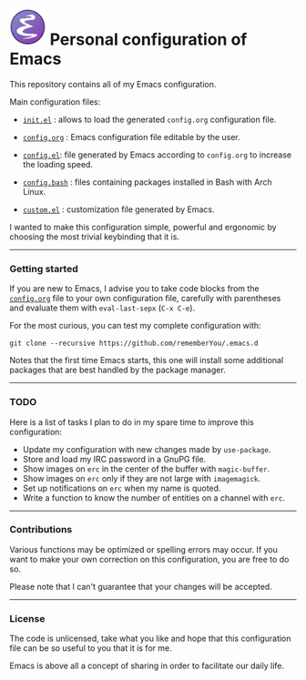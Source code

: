 ![Emacs Logo](assets/emacs.png "Emacs logo") Personal configuration of Emacs
===============================

This repository contains all of my Emacs configuration.

Main configuration files:

* [`init.el`](https://github.com/rememberYou/.emacs.d/blob/master/init.el/) :
  allows to load the generated `config.org` configuration file.

* [`config.org`](https://github.com/rememberYou/.emacs.d/blob/master/config.org/) :
  Emacs configuration file editable by the user.

* [`config.el`](https://github.com/rememberYou/.emacs.d/blob/master/config.el/):
  file generated by Emacs according to `config.org` to increase the loading
  speed.

* [`config.bash`](https://github.com/rememberYou/.emacs.d/blob/master/config.bash/) :
  files containing packages installed in Bash with Arch Linux.

* [`custom.el`](https://github.com/rememberYou/.emacs.d/blob/master/custom.el/) :
  customization file generated by Emacs.

I wanted to make this configuration simple, powerful and ergonomic by choosing
the most trivial keybinding that it is.

--------------------

### Getting started ###

If you are new to Emacs, I advise you to take code blocks from
the
[`config.org`](https://github.com/rememberYou/.emacs.d/blob/master/config.org/)
file to your own configuration file, carefully with parentheses and evaluate them
with `eval-last-sepx` (`C-x C-e`).

For the most curious, you can test my complete configuration with:

	git clone --recursive https://github.com/rememberYou/.emacs.d

Notes that the first time Emacs starts, this one will install some additional
packages that are best handled by the package manager.

--------------------

### TODO ###

Here is a list of tasks I plan to do in my spare time to improve this
configuration:

*  Update my configuration with new changes made by `use-package`.
*  Store and load my IRC password in a GnuPG file.
*  Show images on `erc` in the center of the buffer with `magic-buffer`.
*  Show images on `erc` only if they are not large with `imagemagick`.
*  Set up notifications on `erc` when my name is quoted.
*  Write a function to know the number of entities on a channel with `erc`.

--------------------

### Contributions ###

Various functions may be optimized or spelling errors may occur. If you want to
make your own correction on this configuration, you are free to do so.

Please note that I can't guarantee that your changes will be accepted.

--------------------

### License ###

The code is unlicensed, take what you like and hope that this configuration file
can be so useful to you that it is for me.

Emacs is above all a concept of sharing in order to facilitate our daily life.
